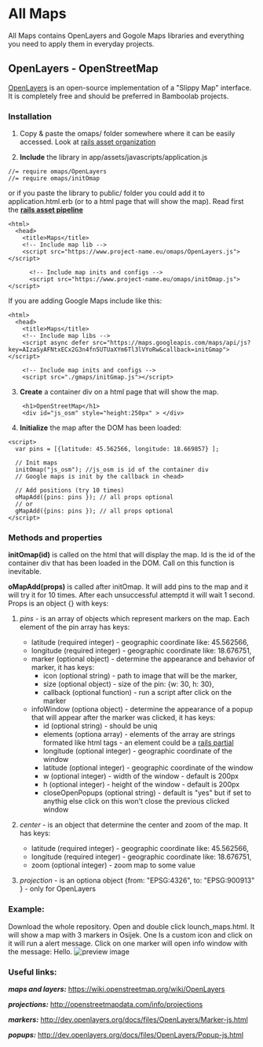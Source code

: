 # All Maps
All Maps contains OpenLayers and Gogole Maps libraries and everything you need 
to apply them in everyday projects.

## OpenLayers - OpenStreetMap 
[OpenLayers](https://wiki.openstreetmap.org/wiki/OpenLayers) is an open-source 
implementation of a "Slippy Map" interface. It is completely free and should be 
preferred in Bamboolab projects.

### Installation
1. Copy & paste the omaps/ folder somewhere where it can be easily accessed. Look at [rails asset organization](https://guides.rubyonrails.org/asset_pipeline.html#asset-organization)

2. **Include** the library in app/assets/javascripts/application.js
```
//= require omaps/OpenLayers
//= require omaps/initOmap
```

or if you paste the library to public/ folder you could add it to application.html.erb (or to a html page that will show the map). Read first the **[rails asset pipeline](https://guides.rubyonrails.org/asset_pipeline.html)**
```
<html>
  <head>
    <title>Maps</title>
    <!-- Include map lib -->
    <script src="https://www.project-name.eu/omaps/OpenLayers.js"></script>

      <!-- Include map inits and configs -->
      <script src="https://www.project-name.eu/omaps/initOmap.js"></script>
```
If you are adding Google Maps include like this: 
```
<html>
  <head>
    <title>Maps</title>
    <!-- Include map libs -->
    <script async defer src="https://maps.googleapis.com/maps/api/js?key=AIzaSyAFNtxECx2G3n4fn5UTUaXYm6Tl3lVYoRw&callback=initGmap"></script>

    <!-- Include map inits and configs -->
    <script src="./gmaps/initGmap.js"></script>
```

3. **Create** a container div on a html page that will show the map.

```
    <h1>OpenStreetMap</h1>
    <div id="js_osm" style="height:250px" > </div>

```

4. **Initialize** the map after the DOM has been loaded:
```
<script>
  var pins = [{latitude: 45.562566, longitude: 18.669857} ];

  // Init maps
  initOmap("js_osm"); //js_osm is id of the container div
  // Google maps is init by the callback in <head>
  
  // Add positions (try 10 times)
  oMapAdd({pins: pins }); // all props optional
  // or
  gMapAdd({pins: pins }); // all props optional
</script>
```

### Methods and properties
**initOmap(id)** is called on the html that will display the map. Id is the id of the container div that has been loaded in the DOM. Call on this function is inevitable. 

**oMapAdd(props)** is called after initOmap. It will add pins to the map and it will try it for 10 times. After each unsuccessful attemptd it will wait 1 second. Props is an object {} with keys: 
1. *pins* - is an array of objects which represent markers on the map. Each element of the pin array has keys:
   - latitude (required integer) - geographic coordinate like: 45.562566,
   - longitude (required integer) - geographic coordinate like: 18.676751,
   - marker (optional object) - determine the appearance and behavior of marker, it has keys: 
     * icon (optional string) - path to image that will be the marker,
     * size (optional object) - size of the pin: {w: 30, h: 30},
     * callback (optional function) - run a script after click on the marker
   - infoWindow (optiona object) - determine the appearance of a popup that will appear after the marker was clicked, it has keys:
     * id (optional string) - should be uniq
     * elements (optiona array) - elements of the array are strings formated like html tags - an element could be a [rails partial](https://guides.rubyonrails.org/layouts_and_rendering.html#using-partials)
     * longitude (optional integer) - geographic coordinate of the window
     * latitude (optional integer) - geographic coordinate of the window
     * w  (optional integer) - width of the window - default is 200px
     * h  (optional integer) - height of the window - default is 200px
     * closeOpenPopups (optional string) - default is "yes" but if set to anythig else click on this won't close the previous clicked window

2. *center* - is an object that determine the center and zoom of the map. It has keys:
   - latitude (required integer) - geographic coordinate like: 45.562566,
   - longitude (required integer) - geographic coordinate like: 18.676751,
   - zoom (optional integer) - zoom map to some value
  
3. *projection* - is an optiona object {from: "EPSG:4326", to: "EPSG:900913" } - only for OpenLayers

### Example:
Download the whole repository. Open and double click lounch_maps.html. It will show a map with 3 markers in Osijek. One Is a custom icon and click on it will run a alert message. Click on one marker will open info window with the message: Hello.
![preview image](https://gitlab.com/bamboolab/all_maps/raw/6481c6e4c8236e6e572c54333220661faed14853/preview.png)

### Useful links:
 ***maps and layers:*** https://wiki.openstreetmap.org/wiki/OpenLayers

 ***projections:*** http://openstreetmapdata.com/info/projections

 ***markers:*** http://dev.openlayers.org/docs/files/OpenLayers/Marker-js.html

 ***popups:*** http://dev.openlayers.org/docs/files/OpenLayers/Popup-js.html




